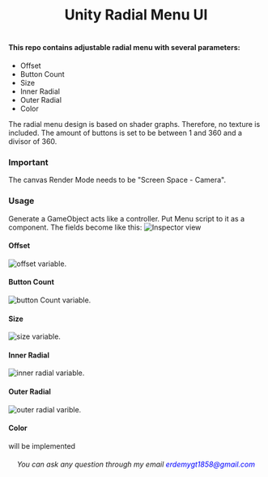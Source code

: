 <h1 align="center"> Unity Radial Menu UI<h1>


#### This repo contains adjustable radial menu with several parameters:

* Offset
* Button Count
* Size
* Inner Radial
* Outer Radial
* Color



The radial  menu design is based on shader graphs. Therefore, no texture is included. The amount of buttons is set to be between 1 and 360 and a divisor of 360. 

### Important
The canvas Render Mode needs to be "Screen Space - Camera".

### Usage
Generate a GameObject acts like a controller. Put Menu script to it as a component. The fields become like this:
![Inspector view](/image/inspector.png "")



#### Offset

![offset variable.](/image/offsetGIF.gif "This is a sample image.")

#### Button Count

![button Count variable.](/image/buttonCountGIF.gif "This is a sample image.")

#### Size

![size variable.](/image/sizeGIF.gif "This is a sample image.")

#### Inner Radial

![inner radial variable.](/image/innerRadialGIF.gif "This is a sample image.")

#### Outer Radial

![outer radial varible.](/image/outerRadialGIF.gif "This is a sample image.")

#### Color

will be implemented

<h6 align="center"> You can ask any question through my email<font color="blue">  erdemygt1858@gmail.com</font>  </h2>